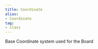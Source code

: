 ```yaml
---
title: Coordinate
alias: 
- Coordinate
tag: 
- class
---
```

Base Coordinate system used for the Board
